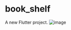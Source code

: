 # book_shelf

A new Flutter project.
![image](https://github.com/oosinis/book-shelf/assets/105194045/34f01586-48ce-4cec-924a-a8c9412a0a9a)
